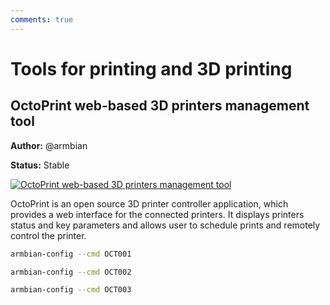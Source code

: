 ```yaml
---
comments: true
---
```


# Tools for printing and 3D printing

## OctoPrint web-based 3D printers management tool

**Author:** @armbian

**Status:** Stable


<!--- section image START from tools/include/images/OCT001.png --->
[![OctoPrint web-based 3D printers management tool](/images/OCT001.png)](#)
<!--- section image STOP from tools/include/images/OCT001.png --->


<!--- header START from tools/include/markdown/OCT001-header.md --->
OctoPrint is an open source 3D printer controller application, which provides a web interface for the connected printers. It displays printers status and key parameters and allows user to schedule prints and remotely control the printer.
<!--- header STOP from tools/include/markdown/OCT001-header.md --->


~~~ bash title="OctoPrint web-based 3D printers management tool:"
armbian-config --cmd OCT001
~~~


~~~ bash title="OctoPrint remove:"
armbian-config --cmd OCT002
~~~


~~~ bash title="OctoPrint purge with data folder:"
armbian-config --cmd OCT003
~~~
